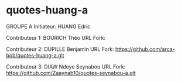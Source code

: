 # quotes-huang-a

GROUPE A
Initiateur: HUANG Edric

Contributeur 1: BOURICH Théo            URL Fork:

Contributeur 2: DUPILLE Benjamin        URL Fork: https://github.com/arca-bob/quotes-huang-a.git

Contributeur 3: DIAW Ndeye Seynabou     URL Fork: https://github.com/Zaaynab10/quotes-seynabou-a.git
